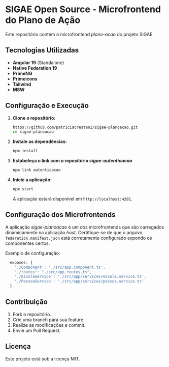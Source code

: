 # SIGAE Open Source - Microfrontend do Plano de Ação

Este repositório contém o microfrontend _plano-acao_ do projeto SIGAE.

## Tecnologias Utilizadas

- **Angular 19** (Standalone)
- **Native Federation 19**
- **PrimeNG**
- **Primeicons**
- **Tailwind**
- **MSW**

## Configuração e Execução

1. **Clone o repositório:**
   ```sh
   https://github.com/patriciacrestani/sigae-planoacao.git
   cd sigae-planoacao
   ```

2. **Instale as dependências:**
   ```sh
   npm install
   ```

3. **Estabeleça o link com o repositório _sigae-autenticacao_**
   ```sh
   npm link autenticacao
   ```

4. **Inicie a aplicação:**
   ```sh
   npm start
   ```
   A aplicação estará disponível em `http://localhost:4201`.

## Configuração dos Microfrontends

A aplicação _sigae-planoacao_ é um dos microfrontends que são carregados dinamicamente na aplicação _host_. Certifique-se de que o arquivo `federation.manifest.json` está corretamente configurado expondo os componentes certos.

Exemplo de configuração:
```ts
  exposes: {
    './Component': './src/app.component.ts',
    "./routes": "./src/app.routes.ts",
    './EscolaService': './src/app/services/escola.service.ts',
    './PessoaService': './src/app/services/pessoa.service.ts'
  }
```

## Contribuição

1. Fork o repositório.
2. Crie uma branch para sua feature.
3. Realize as modificações e commit.
4. Envie um Pull Request.

## Licença

Este projeto está sob a licença MIT.

